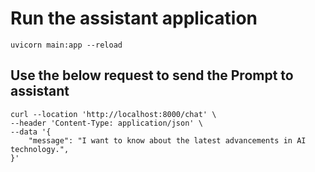 # Run the assistant application
```
uvicorn main:app --reload
```

## Use the below request to send the Prompt to assistant
```
curl --location 'http://localhost:8000/chat' \
--header 'Content-Type: application/json' \
--data '{
    "message": "I want to know about the latest advancements in AI technology.",
}'
```